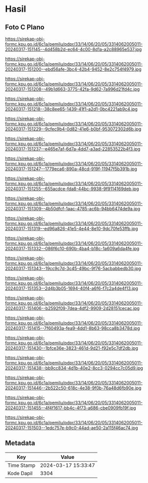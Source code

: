 # Hasil

## Foto C Plano

https://sirekap-obj-formc.kpu.go.id/6c1a/pemilu/pdpr/33/14/06/20/05/3314062005011-20240317-151145--4d458b2d-ec64-4c00-8d1a-a2c88965e537.jpg

https://sirekap-obj-formc.kpu.go.id/6c1a/pemilu/pdpr/33/14/06/20/05/3314062005011-20240317-151200--ebd56afe-3bc4-42b4-9452-8e2c754f4979.jpg

https://sirekap-obj-formc.kpu.go.id/6c1a/pemilu/pdpr/33/14/06/20/05/3314062005011-20240317-151208--49b1d663-3775-42fa-9d62-7a996d21fd4c.jpg

https://sirekap-obj-formc.kpu.go.id/6c1a/pemilu/pdpr/33/14/06/20/05/3314062005011-20240317-151218--38c8ee65-1439-41f1-a2d1-0bc4221ab9c4.jpg

https://sirekap-obj-formc.kpu.go.id/6c1a/pemilu/pdpr/33/14/06/20/05/3314062005011-20240317-151229--9cfec9b4-0d82-41e6-b0bf-953072302d6b.jpg

https://sirekap-obj-formc.kpu.go.id/6c1a/pemilu/pdpr/33/14/06/20/05/3314062005011-20240317-151237--e465e7af-6d7a-4dd7-a3ad-22853522b4f3.jpg

https://sirekap-obj-formc.kpu.go.id/6c1a/pemilu/pdpr/33/14/06/20/05/3314062005011-20240317-151247--1779eca6-890a-48cd-919f-11947f5b391b.jpg

https://sirekap-obj-formc.kpu.go.id/6c1a/pemilu/pdpr/33/14/06/20/05/3314062005011-20240317-151255--655acdce-fda8-44bc-9938-9f9114169deb.jpg

https://sirekap-obj-formc.kpu.go.id/6c1a/pemilu/pdpr/33/14/06/20/05/3314062005011-20240317-151309--4b50dfcf-1aac-4785-ac6b-94bb6474de9a.jpg

https://sirekap-obj-formc.kpu.go.id/6c1a/pemilu/pdpr/33/14/06/20/05/3314062005011-20240317-151319--ed96a826-41e5-4e44-8e10-9dc70fe53ffb.jpg

https://sirekap-obj-formc.kpu.go.id/6c1a/pemilu/pdpr/33/14/06/20/05/3314062005011-20240317-151332--086f6c10-690b-4ba4-b18c-1a609a6da4fe.jpg

https://sirekap-obj-formc.kpu.go.id/6c1a/pemilu/pdpr/33/14/06/20/05/3314062005011-20240317-151343--19cc9c7d-3c45-49bc-9f76-5acbabbedb30.jpg

https://sirekap-obj-formc.kpu.go.id/6c1a/pemilu/pdpr/33/14/06/20/05/3314062005011-20240317-151353--2d4b3b05-1694-40f4-a6f6-f7c2a4de4f13.jpg

https://sirekap-obj-formc.kpu.go.id/6c1a/pemilu/pdpr/33/14/06/20/05/3314062005011-20240317-151406--b2592f09-7dea-4df2-9909-2d28151cecac.jpg

https://sirekap-obj-formc.kpu.go.id/6c1a/pemilu/pdpr/33/14/06/20/05/3314062005011-20240317-151415--7f60493a-fea9-4dd1-8b63-98cca8b3478d.jpg

https://sirekap-obj-formc.kpu.go.id/6c1a/pemilu/pdpr/33/14/06/20/05/3314062005011-20240317-151430--1bfce36e-3823-461d-9d21-f92e5c7df2db.jpg

https://sirekap-obj-formc.kpu.go.id/6c1a/pemilu/pdpr/33/14/06/20/05/3314062005011-20240317-151438--bb9cc834-4d1b-40e2-8cc3-0294cc7c05d9.jpg

https://sirekap-obj-formc.kpu.go.id/6c1a/pemilu/pdpr/33/14/06/20/05/3314062005011-20240317-151446--2b522c50-618c-4e38-9f0b-76a48d6fb90e.jpg

https://sirekap-obj-formc.kpu.go.id/6c1a/pemilu/pdpr/33/14/06/20/05/3314062005011-20240317-151455--4f4f1617-bb4c-4f73-a686-cbe0909fb19f.jpg

https://sirekap-obj-formc.kpu.go.id/6c1a/pemilu/pdpr/33/14/06/20/05/3314062005011-20240317-151503--1edc757e-b9c0-44ad-ae50-2a115f46ac74.jpg


## Metadata

| Key        | Value               |
| ---------- | ------------------- |
| Time Stamp | 2024-03-17 15:33:47 |
| Kode Dapil | 3304                |




